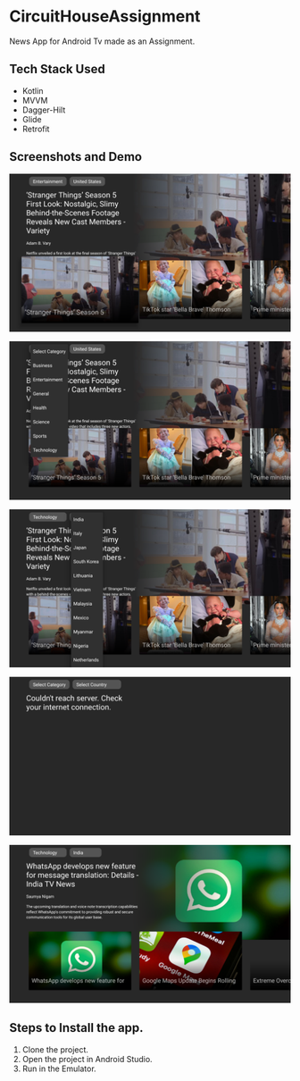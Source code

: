 # CircuitHouseAssignment

News App for Android Tv made as an Assignment.

## Tech Stack Used

- Kotlin
- MVVM
- Dagger-Hilt
- Glide
- Retrofit

## Screenshots and Demo

![s1](image/s1.png 'HomePage')

![s3](image/s2.png)

![s3](image/s3.png)

![s5](image/s5.png 'No Internet Connection')

![s6](image/s6.png)

## Steps to Install the app.

1. Clone the project.
2. Open the project in Android Studio.
3. Run in the Emulator.
